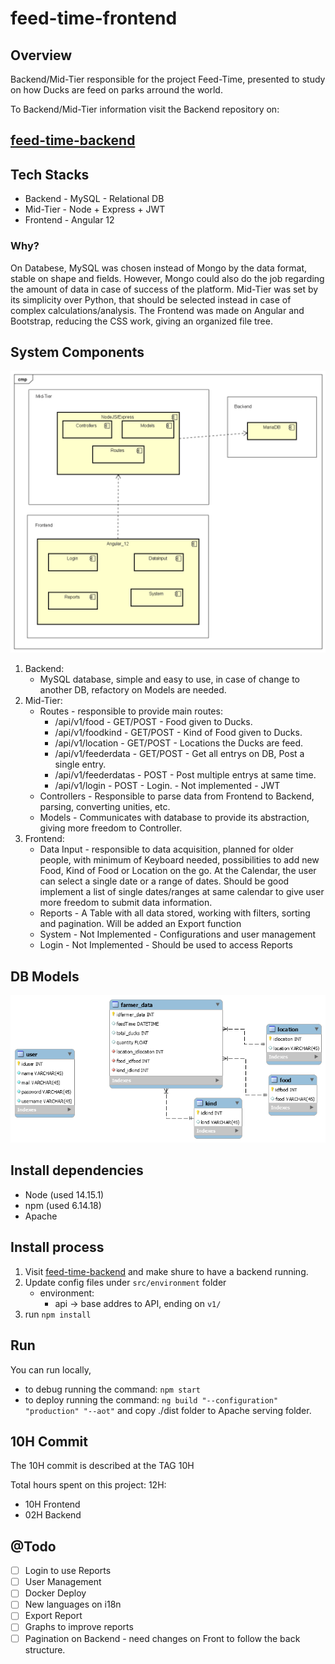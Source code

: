 # feed-time-frontend

## Overview

Backend/Mid-Tier responsible for the project Feed-Time, presented to study on how Ducks are feed on parks arround the world.

To Backend/Mid-Tier information visit the Backend repository on:

## [feed-time-backend](https://github.com/fgguilherme/feed-time-backend)

## Tech Stacks

- Backend - MySQL - Relational DB
- Mid-Tier - Node + Express + JWT
- Frontend - Angular 12

### Why?

On Databese, MySQL was chosen instead of Mongo by the data format, stable on shape and fields. However, Mongo could also do the job regarding the amount of data in case of success of the platform.
Mid-Tier was set by its simplicity over Python, that should be selected instead in case of complex calculations/analysis.
The Frontend was made on Angular and Bootstrap, reducing the CSS work, giving an organized file tree.

## System Components

![alt](./Docs/ComponentDiagram.png)

1) Backend:
   * MySQL database, simple and easy to use, in case of change to another DB, refactory on Models are needed.
2) Mid-Tier:
   * Routes - responsible to provide main routes:
     * /api/v1/food - GET/POST - Food given to Ducks.
     * /api/v1/foodkind - GET/POST - Kind of Food given to Ducks.
     * /api/v1/location - GET/POST - Locations the Ducks are feed.
     * /api/v1/feederdata - GET/POST - Get all entrys on DB, Post a single entry.
     * /api/v1/feederdatas - POST - Post multiple entrys at same time.
     * /api/v1/login - POST - Login. - Not implemented - JWT
   * Controllers - Responsible to parse data from Frontend to Backend, parsing, converting unities, etc.
   * Models - Communicates with database to provide its abstraction, giving more freedom to Controller.
3) Frontend:
   * Data Input - responsible to data acquisition, planned for older people, with minimum of Keyboard needed, possibilities to add new Food, Kind of Food or Location on the go. At the Calendar, the user can select a single date or a range of dates. Should be good implement a list of single dates/ranges at same calendar to give user more freedom to submit data information.
   * Reports - A Table with all data stored, working with filters, sorting and pagination. Will be added an Export function
   * System - Not Implemented - Configurations and user management
   * Login - Not Implemented - Should be used to access Reports

## DB Models

![alt](./Docs/database.png)

## Install dependencies

* Node (used 14.15.1)
* npm (used 6.14.18)
* Apache

## Install process

1) Visit [feed-time-backend](https://github.com/fgguilherme/feed-time-backend) and make shure to have a backend running.
2) Update config files under `src/environment` folder
   * environment:
     * api -> base addres to API, ending on `v1/`
3) run `npm install`

##  Run

You can run locally, 
* to debug running the command:
`npm start`
* to deploy running the command:
`ng build "--configuration" "production" "--aot"` and copy ./dist folder to Apache serving folder.

## 10H Commit

The 10H commit is described at the TAG 10H 

Total hours spent on this project: 12H:
- 10H Frontend
- 02H Backend

## @Todo

- [ ] Login to use Reports
- [ ] User Management
- [ ] Docker Deploy
- [ ] New languages on i18n
- [ ] Export Report
- [ ] Graphs to improve reports
- [ ] Pagination on Backend - need changes on Front to follow the back structure.
